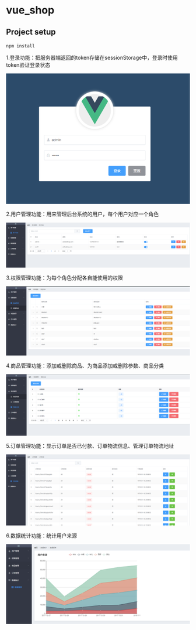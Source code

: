 # vue_shop

## Project setup
```
npm install
```

1.登录功能：把服务器端返回的token存储在sessionStorage中，登录时使用token验证登录状态

![function](https://github.com/easonsfan/vue_project/blob/master/screenShot/login.png)

2.用户管理功能：用来管理后台系统的用户，每个用户对应一个角色

![function](https://github.com/easonsfan/vue_project/blob/master/screenShot/users.png)

3.权限管理功能：为每个角色分配各自能使用的权限

![function](https://github.com/easonsfan/vue_project/blob/master/screenShot/roles.png)

4.商品管理功能：添加或删除商品、为商品添加或删除参数、商品分类

![function](https://github.com/easonsfan/vue_project/blob/master/screenShot/goods_category.png)

5.订单管理功能：显示订单是否已付款、订单物流信息、管理订单物流地址

![function](https://github.com/easonsfan/vue_project/blob/master/screenShot/order.png)

6.数据统计功能：统计用户来源

![function](https://github.com/easonsfan/vue_project/blob/master/screenShot/datas.png)
